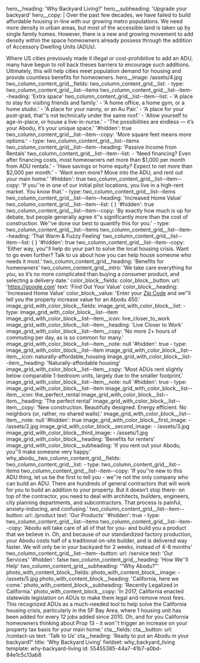 hero__heading: 'Why Backyard Living?'
hero__subheading: 'Upgrade your backyard'
hero__copy: |
  Over the past few decades, we have failed to build affordable housing in-line with our growing metro populations. We need more density in urban areas, but most of the accessible land is taken up by single family homes. However, there is a new and growing movement to add density within the space homeowners already possess through the addition of Accessory Dwelling Units (ADUs).
  
  Where US cities previously made it illegal or cost-prohibitive to add an ADU, many have begun to roll back theses barriers to encourage such additions. Ultimately, this will help cities meet population demand for housing and provide countless benefits for homeowners.
hero__image: /assets/4.jpg
two_column_content_grid__fields:
  two_column_content_grid__list:
    -
      type: two_column_content_grid__list--items
      two_column_content_grid__list--item--heading: 'Extra space'
      two_column_content_grid__list--item--list:
        - 'A place to stay for visiting friends and family.'
        - 'A home office, a home gym, or a home studio.'
        - 'A place for your nanny, or an Au Pair.'
        - 'A place for your post-grad, that''s not technically under the same roof.'
        - 'Allow yourself to age-in-place, or house a live-in-nurse.'
        - 'The possibilities are endless — it’s your Abodu, it’s your unique space.'
      '#hidden': true
      two_column_content_grid__list--item--copy: 'More square feet means more options:'
    -
      type: two_column_content_grid__list--items
      two_column_content_grid__list--item--heading: 'Passive Income from Rentals'
      two_column_content_grid__list--item--list:
        - 'Need financing? Even after financing costs, most homeowners net more than $1,000 per month from ADU rentals.'
        - 'Have savings or home equity? Expect to net more than $2,000 per month.'
        - 'Want even more? Move into the ADU, and rent out your main home.'
      '#hidden': true
      two_column_content_grid__list--item--copy: 'If you''re in one of our initial pilot locations, you live in a high-rent market. You know that.'
    -
      type: two_column_content_grid__list--items
      two_column_content_grid__list--item--heading: 'Increased Home Value'
      two_column_content_grid__list--item--list: {  }
      '#hidden': true
      two_column_content_grid__list--item--copy: 'By exactly how much is up for debate, but people generally agree it''s significantly more than the cost of construction. We''ve done our best to quantify this for you.'
    -
      type: two_column_content_grid__list--items
      two_column_content_grid__list--item--heading: 'That Warm & Fuzzy Feeling'
      two_column_content_grid__list--item--list: {  }
      '#hidden': true
      two_column_content_grid__list--item--copy: 'Either way, you''ll help do your part to solve the local housing crisis. Want to go even further? Talk to us about how you can help house someone who needs it most.'
  two_column_content_grid__heading: 'Benefits for homeowners'
  two_column_content_grid__intro: 'We take care everything for you, so it’s no more complicated than buying a consumer product, and selecting a delivery date.'
color_block__fields:
  color_block__button:
    url: 'https://google.com'
    text: 'Find Out Your Value'
  color_block__heading: 'Increased Home Value'
  color_block__value: 'Enter your <a href="">Zip Code</a> and we''ll tell you the property increase value for an Abodu 450.'
image_grid_with_color_block__fields:
  image_grid_with_color_block__list:
    -
      type: image_grid_with_color_block__list--item
      image_grid_with_color_block__list--item__icon: live_closer_to_work
      image_grid_with_color_block__list--item__heading: 'Live Closer to Work'
      image_grid_with_color_block__list--item__copy: 'No more 2+ hours of commuting per day, as is so common for many.'
      image_grid_with_color_block__list--item__note: null
      '#hidden': true
    -
      type: image_grid_with_color_block__list--item
      image_grid_with_color_block__list--item__icon: naturally-affordable_housing
      image_grid_with_color_block__list--item__heading: 'Naturally-affordable housing'
      image_grid_with_color_block__list--item__copy: 'Most ADUs rent slightly below comparable 1-bedroom units, largely due to the smaller footprint.'
      image_grid_with_color_block__list--item__note: null
      '#hidden': true
    -
      type: image_grid_with_color_block__list--item
      image_grid_with_color_block__list--item__icon: the_perfect_rental
      image_grid_with_color_block__list--item__heading: 'The perfect rental'
      image_grid_with_color_block__list--item__copy: 'New construction. Beautifully designed. Energy efficient. No neighbors (or, rather, no shared walls).'
      image_grid_with_color_block__list--item__note: null
      '#hidden': true
  image_grid_with_color_block__first_image:
    - /assets/2.jpg
  image_grid_with_color_block__second_image:
    - /assets/3.jpg
  image_grid_with_color_block__third_image:
    - /assets/1.jpg
  image_grid_with_color_block__heading: 'Benefits for renters'
  image_grid_with_color_block__subheading: 'If you rent out your Abodu, you''ll make someone very happy.'
why_abodu__two_column_content_grid__fields:
  two_column_content_grid__list:
    -
      type: two_column_content_grid__list--items
      two_column_content_grid__list--item--copy: 'If you''re new to this ADU thing, let us be the first to tell you - we''re not the only company who can build an ADU. There are hundreds of general contractors that will work for you to build an addition to your property. But it doesn’t stop there- on top of the contractor, you need to deal with architects, builders, engineers, city planning departments, and subcontractors. That process is painful, anxiety-inducing, and confusing.'
      two_column_content_grid__list--item--button:
        url: /product
        text: 'Our Products'
      '#hidden': true
    -
      type: two_column_content_grid__list--items
      two_column_content_grid__list--item--copy: 'Abodu will take care of all of that for you- and build you a product that we believe in. Oh, and because of our standardized factory production, your Abodu costs half of a traditional on-site builder, and is delivered way faster. We will only be in your backyard for 2 weeks, instead of 4-8 months'
      two_column_content_grid__list--item--button:
        url: /service
        text: 'Our Services'
      '#hidden': false
  two_column_content_grid__heading: 'How We''ll Help'
  two_column_content_grid__subheading: '“Why Abodu?”'
photo_with_content_block__fields:
  photo_with_content_block__image:
    - /assets/5.jpg
  photo_with_content_block__heading: 'California, here we come.'
  photo_with_content_block__subheading: 'Recently Legalized in California.'
  photo_with_content_block__copy: 'In 2017, California enacted statewide legislation on ADUs to make them legal and remove most fees. This recognized ADUs as a much-needed tool to help solve the California housing crisis, particularly in the SF Bay Area, where 1 housing unit has been added for every 12 jobs added since 2010. Oh, and for you California homeowners thinking about Prop 13 - it won''t trigger an increase on your property tax basis for your main home.'
cta__fields:
  cta__button:
    url: /contact-us
    text: 'Talk to Us'
  cta__heading: 'Ready to put an Abodu in your backyard?'
title: 'Why Backyard Living'
fieldset: why_backyard_living
template: why-backyard-living
id: 55455385-44a7-41b7-a0bd-84e1c5c13ab8

